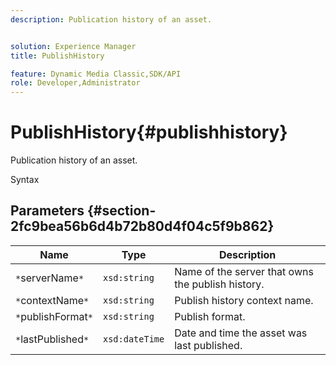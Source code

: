 ```yaml
---
description: Publication history of an asset.


solution: Experience Manager
title: PublishHistory

feature: Dynamic Media Classic,SDK/API
role: Developer,Administrator
---
```


# PublishHistory{#publishhistory}

Publication history of an asset.

 Syntax 

## Parameters {#section-2fc9bea56b6d4b72b80d4f04c5f9b862}

|  Name  | Type  | Description  |
|---|---|---|
|  `*`serverName`*`  | `xsd:string`  | Name of the server that owns the publish history.  |
|  `*`contextName`*`  | `xsd:string`  | Publish history context name.  |
|  `*`publishFormat`*`  | `xsd:string`  | Publish format.  |
|  `*`lastPublished`*`  | `xsd:dateTime`  | Date and time the asset was last published.  |

